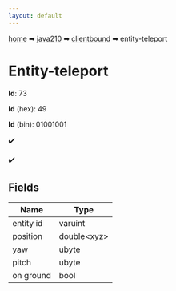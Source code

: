 ```yaml
---
layout: default
---
```


[home](/) ➡ [java210](/protocol/java210) ➡ [clientbound](/protocol/java210/clientbound) ➡ entity-teleport

# Entity-teleport

**Id**: 73

**Id** (hex): 49

**Id** (bin): 01001001

✔️

✔️

## Fields

Name | Type
---|---
entity id | varuint
position | double&lt;xyz&gt;
yaw | ubyte
pitch | ubyte
on ground | bool

